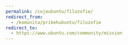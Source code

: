 ```yaml
---
permalink: /cojeubuntu/filozofie/
redirect_from:
  - /komunita/pribehubuntu/filozofie
redirect_to:
  - https://www.ubuntu.com/community/mission
---
```

